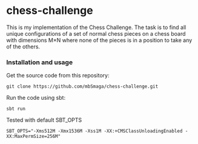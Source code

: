 # chess-challenge

This is my implementation of the Chess Challenge. The task is to find all unique configurations of a set of normal chess pieces on a chess board with dimensions M×N where none of the pieces is in a position to take any of the others.

### Installation and usage

Get the source code from this repository:
```
git clone https://github.com/mbSmaga/chess-challenge.git
```
Run the code using sbt:
```
sbt run
```

Tested with default SBT_OPTS
```
SBT_OPTS="-Xms512M -Xmx1536M -Xss1M -XX:+CMSClassUnloadingEnabled -XX:MaxPermSize=256M"
```

